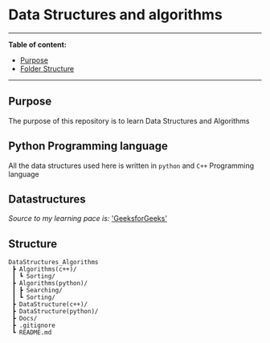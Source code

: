 # Data Structures and algorithms

---

**Table of content:**

* [Purpose](#purpose)
* [Folder Structure](#Structure)
---

## Purpose

The purpose of this repository is to learn Data Structures and Algorithms

## Python Programming language

All the data structures used here is written in `python` and `C++` Programming language

## Datastructures

_Source to my learning pace is:_ ['GeeksforGeeks'][1]

## Structure

```
DataStructures_Algorithms
 ┣ Algorithms(c++)/
 ┃ ┗ Sorting/
 ┣ Algorithms(python)/
 ┃ ┣ Searching/
 ┃ ┗ Sorting/
 ┣ DataStructure(c++)/
 ┣ DataStructure(python)/
 ┣ Docs/
 ┣ .gitignore
 ┗ README.md
```
<!-- Reference links -->
[1]: https://www.geeksforgeeks.org/data-structures/?ref=shm 'GFG'
